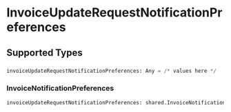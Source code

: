 # InvoiceUpdateRequestNotificationPreferences


## Supported Types

### 

```python
invoiceUpdateRequestNotificationPreferences: Any = /* values here */
```

### InvoiceNotificationPreferences

```python
invoiceUpdateRequestNotificationPreferences: shared.InvoiceNotificationPreferences = /* values here */
```

